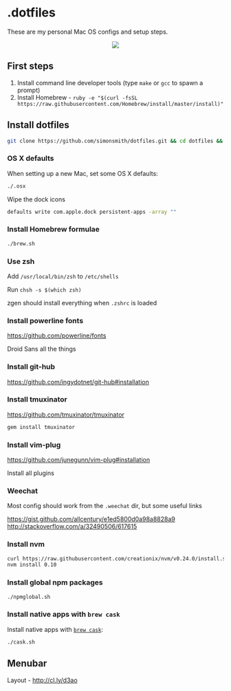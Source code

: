 # .dotfiles

These are my personal Mac OS configs and setup steps.

<div style="text-align: center">
<img src="http://f.cl.ly/items/411H2Q3p3g3h3b3D120N/Screen%20Shot%202015-09-29%20at%2014.54.35.png">
</div>

## First steps
1. Install command line developer tools (type `make` or `gcc` to spawn a prompt)
1. Install Homebrew - `ruby -e "$(curl -fsSL https://raw.githubusercontent.com/Homebrew/install/master/install)"`

## Install dotfiles

```bash
git clone https://github.com/simonsmith/dotfiles.git && cd dotfiles && sh bootstrap.sh
```

### OS X defaults

When setting up a new Mac, set some OS X defaults:

```bash
./.osx
```

Wipe the dock icons

```bash
defaults write com.apple.dock persistent-apps -array ""
```

### Install Homebrew formulae

```bash
./brew.sh
```

### Use zsh

Add `/usr/local/bin/zsh` to `/etc/shells`

Run `chsh -s $(which zsh)`

zgen should install everything when `.zshrc` is loaded

### Install powerline fonts

https://github.com/powerline/fonts

Droid Sans all the things

### Install git-hub

https://github.com/ingydotnet/git-hub#installation

### Install tmuxinator

https://github.com/tmuxinator/tmuxinator

```bash
gem install tmuxinator
```

### Install vim-plug

https://github.com/junegunn/vim-plug#installation

Install all plugins

### Weechat

Most config should work from the `.weechat` dir, but some useful links

https://gist.github.com/allcentury/e1ed5800d0a98a8828a9
http://stackoverflow.com/a/32490506/617615

### Install nvm

``` bash
curl https://raw.githubusercontent.com/creationix/nvm/v0.24.0/install.sh | bash
nvm install 0.10
```

### Install global npm packages

```bash
./npmglobal.sh
```

### Install native apps with `brew cask`

Install native apps with [`brew cask`](https://github.com/phinze/homebrew-cask):

```bash
./cask.sh
```
## Menubar

Layout - http://cl.ly/d3ao
